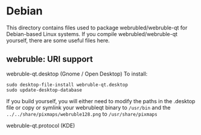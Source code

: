 
Debian
====================
This directory contains files used to package webrubled/webruble-qt
for Debian-based Linux systems. If you compile webrubled/webruble-qt yourself, there are some useful files here.

## webruble: URI support ##


webruble-qt.desktop  (Gnome / Open Desktop)
To install:

	sudo desktop-file-install webruble-qt.desktop
	sudo update-desktop-database

If you build yourself, you will either need to modify the paths in
the .desktop file or copy or symlink your webrubleqt binary to `/usr/bin`
and the `../../share/pixmaps/webruble128.png` to `/usr/share/pixmaps`

webruble-qt.protocol (KDE)

